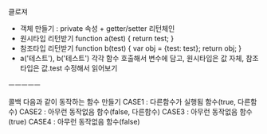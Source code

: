 클로져
 - 객체 만들기 : private 속성 + getter/setter
리턴체인
 - 원시타입 리턴받기
function a(test) {
return test;
}
 - 참조타입 리턴받기
function b(test) {
var obj = {test: test};
return obj;
}
 - a('테스트'), b('테스트')
각각 함수 호출해서 변수에 담고,
원시타입은 값 자체,
참조타입은 값.test
수정해서 읽어보기

ㅡㅡㅡㅡㅡ

콜백
다음과 같이 동작하는 함수 만들기
CASE1 : 다른함수가 실행됨
함수(true, 다른함수)
CASE2 : 아무런 동작없음
함수(false, 다른함수)
CASE3 : 아무런 동작없음
함수(true)
CASE4 : 아무런 동작없음
함수(false)

